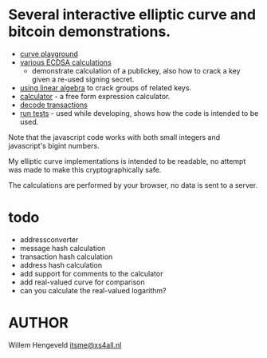 # Several interactive elliptic curve and bitcoin demonstrations.

 * [curve playground](https://rawcdn.githack.com/nlitsme/bitcoinexplainer/4b9d555b320f95d8912e765013b6f1ce43134289/curve.html)
 * [various ECDSA calculations](https://rawcdn.githack.com/nlitsme/bitcoinexplainer/4b9d555b320f95d8912e765013b6f1ce43134289/ecdsacrack.html)
    * demonstrate calculation of a publickey, also how to crack a key given a re-used signing secret.
 * [using linear algebra](https://rawcdn.githack.com/nlitsme/bitcoinexplainer/4b9d555b320f95d8912e765013b6f1ce43134289/linearequations.html) to crack groups of related keys.
 * [calculator](https://rawcdn.githack.com/nlitsme/bitcoinexplainer/4b9d555b320f95d8912e765013b6f1ce43134289/calculator.html) - a free form expression calculator.
 * [decode transactions](https://rawcdn.githack.com/nlitsme/bitcoinexplainer/4b9d555b320f95d8912e765013b6f1ce43134289/transaction.html)
 * [run tests](https://rawcdn.githack.com/nlitsme/bitcoinexplainer/4b9d555b320f95d8912e765013b6f1ce43134289/unittest.html) - used while developing, shows how the code is intended to be used.


Note that the javascript code works with both small integers and javascript's bigint numbers.

My elliptic curve implementations is intended to be readable, no attempt was made to make this
cryptographically safe.

The calculations are performed by your browser, no data is sent to a server.


# todo

 * addressconverter
 * message hash calculation
 * transaction hash calculation
 * address hash calculation
 * add support for comments to the calculator
 * add real-valued curve for comparison
 * can you calculate the real-valued logarithm?

# AUTHOR

Willem Hengeveld <itsme@xs4all.nl>

